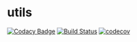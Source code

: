 # utils

[![Codacy Badge](https://api.codacy.com/project/badge/Grade/ea972448ea3e42d09394e2b1c676e3c8)](https://app.codacy.com/manual/dolanme/utils?utm_source=github.com&utm_medium=referral&utm_content=charlesfinley/utils&utm_campaign=Badge_Grade_Dashboard)
[![Build Status](https://travis-ci.com/charlesfinley/utils.svg?branch=master)](https://travis-ci.com/charlesfinley/utils) [![codecov](https://codecov.io/gh/charlesfinley/utils/branch/master/graph/badge.svg)](https://codecov.io/gh/charlesfinley/utils)